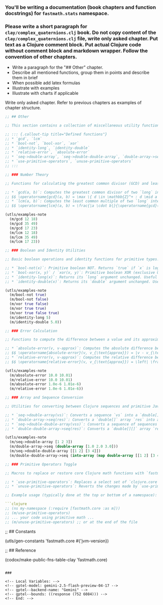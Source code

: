 ### You'll be writing a documentation (book chapters and function docstrings) for `fastmath.stats` namespace. 

### Please write a short paragraph for `clay/complex_quaternions.clj` book. Do not copy content of the `clay/complex_quaternions.clj` file, write only asked chapter. Put text as a Clojure comment block. Put actual Clojure code without comment block and markdown wrapper.  Follow the convention of other chapters.

- Write a paragraph for the "## Other" chapter.
- Describe all mentioned functions, group them in points and describe them in brief
- When possible add latex formulas
- Illustrate with examples
- Illustrate with charts if applicable

Write only asked chapter. Refer to previous chapters as examples of chapter structure.




```clojure
;; ## Other

;; This section contains a collection of miscellaneous utility functions that don't fit neatly into the preceding categories, including integer number theory functions, boolean operations, data structure conversions, and error calculation utilities.

;; ::: {.callout-tip title="Defined functions"}
;; * `gcd`, `lcm`
;; * `bool-not`, `bool-xor`, `xor`
;; * `identity-long`, `identity-double`
;; * `relative-error`, `absolute-error`
;; * `seq->double-array`, `seq->double-double-array`, `double-array->seq`, `double-double-array->seq`
;; * `use-primitive-operators`, `unuse-primitive-operators`
;; :::

;; ### Number Theory

;; Functions for calculating the greatest common divisor (GCD) and least common multiple (LCM) of integers.

;; * `gcd(a, b)`: Computes the greatest common divisor of two `long` integers `a` and `b`. Uses the binary GCD algorithm (Stein's algorithm), which is typically faster than the Euclidean algorithm for integers.
;; $$ \operatorname{gcd}(a, b) = \max \{ d \in \mathbb{Z}^+ : d \mid a \land d \mid b \} $$
;; * `lcm(a, b)`: Computes the least common multiple of two `long` integers `a` and `b`.
;; $$ \operatorname{lcm}(a, b) = \frac{|a \cdot b|}{\operatorname{gcd}(a, b)} $$

(utls/examples-note
  (m/gcd 12 18)
  (m/gcd 35 49)
  (m/gcd 17 23)
  (m/lcm 12 18)
  (m/lcm 35 49)
  (m/lcm 17 23))

;; ### Boolean and Identity Utilities

;; Basic boolean operations and identity functions for primitive types.

;; * `bool-not(x)`: Primitive boolean NOT. Returns `true` if `x` is logically false, `false` otherwise.
;; * `bool-xor(x, y)` / `xor(x, y)`: Primitive boolean XOR (exclusive OR). Returns `true` if exactly one of `x` or `y` is logically true. Accepts multiple arguments, chaining the XOR operation.
;; * `identity-long(x)`: Returns its `long` argument unchanged. Useful for type hinting or guaranteeing a `long` primitive.
;; * `identity-double(x)`: Returns its `double` argument unchanged. Useful for type hinting or guaranteeing a `double` primitive.

(utls/examples-note
  (m/bool-not true)
  (m/bool-not false)
  (m/xor true false)
  (m/xor true true)
  (m/xor true false true)
  (m/identity-long 5)
  (m/identity-double 5.0))

;; ### Error Calculation

;; Functions to compute the difference between a value and its approximation.

;; * `absolute-error(v, v-approx)`: Computes the absolute difference between a value `v` and its approximation `v-approx`.
;; $$ \operatorname{absolute-error}(v, v_{\text{approx}}) = |v - v_{\text{approx}}| $$
;; * `relative-error(v, v-approx)`: Computes the relative difference between a value `v` and its approximation `v-approx`.
;; $$ \operatorname{relative-error}(v, v_{\text{approx}}) = \left| \frac{v - v_{\text{approx}}}{v} \right| $$

(utls/examples-note
  (m/absolute-error 10.0 10.01)
  (m/relative-error 10.0 10.01)
  (m/absolute-error 1.0e-6 1.01e-6)
  (m/relative-error 1.0e-6 1.01e-6))

;; ### Array and Sequence Conversion

;; Utilities for converting between Clojure sequences and primitive Java arrays (`double[]` and `double[][]`). These are often necessary for interoperation with Java libraries or for performance-critical operations.

;; * `seq->double-array(vs)`: Converts a sequence `vs` into a `double[]` array. If `vs` is already a `double[]`, it is returned directly. If `vs` is a single number, returns a `double[]` of size 1 containing that number.
;; * `double-array->seq(res)`: Converts a `double[]` array `res` into a sequence. This is an alias for Clojure's built-in `seq` function which works correctly for Java arrays.
;; * `seq->double-double-array(vss)`: Converts a sequence of sequences `vss` into a `double[][]` array. If `vss` is already a `double[][]`, it is returned directly.
;; * `double-double-array->seq(res)`: Converts a `double[][]` array `res` into a sequence of sequences.

(utls/examples-note
  (m/seq->double-array [1 2 3])
  (m/double-array->seq (double-array [1.0 2.0 3.0]))
  (m/seq->double-double-array [[1 2] [3 4]])
  (m/double-double-array->seq (into-array (map double-array [[1 2] [3 4]]))))

;; ### Primitive Operators Toggle

;; Macros to replace or restore core Clojure math functions with `fastmath.core` primitive-specialized versions. This can improve performance but should be used carefully as the `fastmath.core` versions have specific type and return value behaviors.

;; * `use-primitive-operators`: Replaces a select set of `clojure.core` functions (like `+`, `-`, `*`, `/`, comparison operators, bitwise operators, `inc`, `dec`, predicates) with their primitive-specialized `fastmath.core` macro equivalents within the current namespace.
;; * `unuse-primitive-operators`: Reverts the changes made by `use-primitive-operators`, restoring the original `clojure.core` functions in the current namespace. Recommended practice is to call this at the end of any namespace that calls `use-primitive-operators` (especially important in Clojure 1.12+).

;; Example usage (typically done at the top or bottom of a namespace):

```clojure
;; (ns my-namespace (:require [fastmath.core :as m]))
;; (m/use-primitive-operators)
;; ... your code using primitive math ...
;; (m/unuse-primitive-operators) ;; or at the end of the file
```

;; ## Constants

(utls/gen-constants 'fastmath.core #{'jvm-version})

;; ## Reference

(codox/make-public-fns-table-clay 'fastmath.core)
```

### 

<!-- Local Variables: -->
<!-- gptel-model: gemini-2.5-flash-preview-04-17 -->
<!-- gptel--backend-name: "Gemini" -->
<!-- gptel--bounds: ((response (752 6084))) -->
<!-- End: -->
